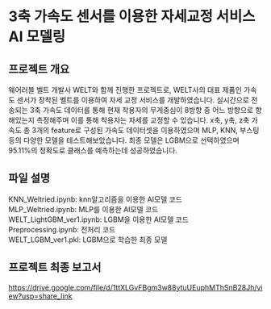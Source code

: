 # 3축 가속도 센서를 이용한 자세교정 서비스 AI 모델링

## 프로젝트 개요
웨어러블 벨트 개발사 WELT와 함께 진행한 프로젝트로, WELT사의 대표 제품인 가속도 센서가 장착된 벨트를 이용하여 자세 교정 서비스를 개발하였습니다.
실시간으로 전송되는 3축 가속도 데이터를 통해 현재 착용자의 무게중심이 8방향 중 어느 방향으로 향해있는지 측정해주며 이를 통해 착용자는 자세를 교정할 수 있습니다.
x축, y축, z축 가속도 총 3개의 feature로 구성된 가속도 데이터셋을 이용하였으며 MLP, KNN, 부스팅 등의 다양한 모델을 테스트해보았습니다. 
최종 모델은 LGBM으로 선택하였으며 95.11%의 정확도로 클래스를 예측하는데 성공하였습니다.

## 파일 설명
KNN_Weltried.ipynb: knn알고리즘을 이용한 AI모델 코드  
MLP_Weltried.ipynb: MLP를 이용한 AI모델 코드  
WELT_LightGBM_ver1.ipynb: LGBM을 이용한 AI모델 코드  
Preprocessing.ipynb: 전처리 코드  
WELT_LGBM_ver1.pkl: LGBM으로 학습한 최종 모델    

## 프로젝트 최종 보고서
https://drive.google.com/file/d/1ttXLGvFBgm3w88ytuUEuphMThSnB28Jh/view?usp=share_link
